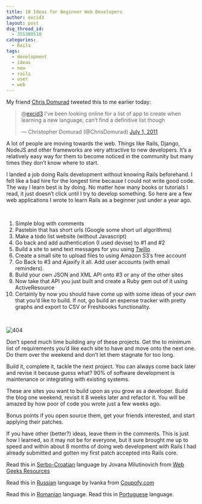 ```yaml
---
title: 10 Ideas for Beginner Web Developers
author: excid3
layout: post
dsq_thread_id:
  - 355380510
categories:
  - Rails
tags:
  - development
  - ideas
  - new
  - rails
  - user
  - web
---
```

My friend [Chris Domurad][1] tweeted this to me earlier today:

> @[excid3][2] I’ve been looking online for a list of app to create when learning a new language, can’t find a definitive list though
>
> — Christopher Domurad (@ChrisDomurad) [July 1, 2011][3]

A lot of people are moving towards the web. Things like Rails, Django, NodeJS and other frameworks are very attractive to new developers. It’s a relatively easy way for them to become noticed in the community but many times they don’t know where to start.

I landed a job doing Rails development without knowing Rails beforehand. I felt like a bad hire for the longest time because I could not write good code. The way I learn best is by doing. No matter how many books or tutorials I read, it just doesn’t click until I try to develop something. So here are a few web applications I wrote to learn Rails as a beginner just under a year ago.

 

  1. Simple blog with comments
  2. Pastebin that has short urls (Google some short url algorithms)
  3. Make a todo list website (without Javascript)
  4. Go back and add authentication (I used devise) to #1 and #2
  5. Build a site to send text messages for you using [Twilio][4]
  6. Create a small site to upload files to using Amazon S3′s free account
  7. Go Back to #3 and Ajaxify it all. Add user accounts (with email reminders).
  8. Build your own JSON and XML API onto #3 or any of the other sites
  9. Now take that API you just built and create a Ruby gem out of it using ActiveResource
  10. Certainly by now you should have come up with some ideas of your own that you’d like to build. If not, go build an expense tracker with pretty graphs and export to CSV or Freshbooks functionality.

 

![][6]

Don’t spend much time building any of these projects. Get the to minimum list of requirements you’d like each site to have and move onto the next one. Do them over the weekend and don’t let them stagnate for too long.

Build it, complete it, tackle the next project. You can always come back later and revise it because guess what? 90% of software development is maintenance or integrating with existing systems.

These are sites you want to build upon as you grow as a developer. Build the blog one weekend, revisit it 8 weeks later and refactor it. You will be amazed by how poor of code you wrote just a few weeks ago.

Bonus points if you open source them, get your friends interested, and start applying their patches.

If you have other (better?) ideas, leave them in the comments. This is just how I learned, so it may not be for everyone, but it sure brought me up to speed and within about 8 months of doing web development with Rails I had already submitted and gotten my first patch accepted into Rails core.

Read this in [Serbo-Croatian][7] language by Jovana Milutinovich from [ Web Geeks Resources][8]

Read this in <a href="http://translate.coupofy.com/10-ideas-for-beginner-web-developers/">Russian</a> language by Ivanka from <a href="http://www.coupofy.com">Coupofy.com</a>

Read this in <a href="http://www.bildelarstore.se/science/10-idei-pentru-incepator-dezvoltatori-web/">Romanian</a> language.
Read this in <a href="https://www.homeyou.com/~edu/desenvolvedores-iniciantes">Portuguese</a> language.


   [1]: http://chrisdomurad.com/
   [2]: https://twitter.com/excid3
   [3]: https://twitter.com/ChrisDomurad/status/86789708742533120
   [4]: http://twilio.com
   [5]: http://fluttrly.com
   [6]: http://excid3.com/blog/wp-content/uploads/2011/07/404.jpg (404)
   [7]: http://science.webhostinggeeks.com/10-ideja-za-pocetnike
   [8]: http://webhostinggeeks.com/
